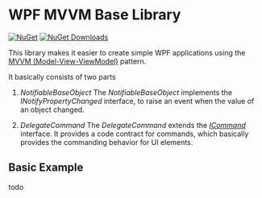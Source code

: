 # WPF MVVM Base Library
[![NuGet](https://img.shields.io/nuget/v/GSL.Util.WpfMvvmBase.svg)](https://www.nuget.org/packages/GSL.Util.WpfMvvmBase)
[![NuGet Downloads](https://img.shields.io/nuget/dt/GSL.Util.WpfMvvmBase.svg)](https://www.nuget.org/packages/GSL.Util.WpfMvvmBase)

This library makes it easier to create simple WPF applications using the [MVVM (Model-View-ViewModel)](https://learn.microsoft.com/en-us/dotnet/architecture/maui/mvvm) pattern.

It basically consists of two parts
1) *NotifiableBaseObject*
The *NotifiableBaseObject* implements the *INotifyPropertyChanged* interface, to raise an event when the value of an object changed.

2) *DelegateCommand*
The *DelegateCommand* extends the [*ICommand*](https://learn.microsoft.com/en-us/dotnet/api/system.windows.input.icommand?view=net-7.0) interface.
It provides a code contract for commands, which basically provides the commanding behavior for UI elements.


## Basic Example
todo

